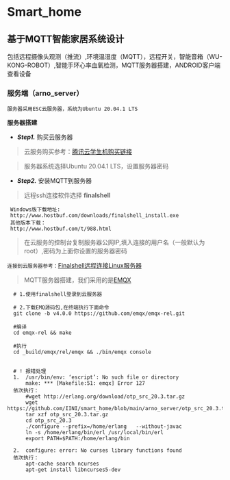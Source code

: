 # Smart_home
## 基于MQTT智能家居系统设计 
包括远程摄像头观测（推流）,环境温湿度（MQTT），远程开关，智能音箱（WU-KONG-ROBOT）,智能手环心率血氧检测，MQTT服务器搭建，ANDROID客户端查看设备
### 服务端（arno_server）
    服务器采用ESC云服务器，系统为Ubuntu 20.04.1 LTS

**服务器搭建**

- ***Step1.*** 购买云服务器

>云服务购买参考：[腾讯云学生机购买链接](https://blog.csdn.net/weixin_46628200/article/details/107292935)

>服务器系统选择Ubuntu 20.04.1 LTS，设置服务器密码

- ***Step2.*** 安装MQTT到服务器

>远程ssh连接软件选择 **finalshell** 

     Windows版下载地址:
     http://www.hostbuf.com/downloads/finalshell_install.exe
     其他版本下载： 
     http://www.hostbuf.com/t/988.html
>在云服务的控制台复制服务器公网IP,填入连接的用户名（一般默认为root）,密码为上面你设置的服务器密码
 
`连接到云服务器参考：`[Finalshell远程连接Linux服务器](https://blog.csdn.net/qq_44163269/article/details/107123402?utm_medium=distribute.pc_relevant.none-task-blog-OPENSEARCH-3.control&depth_1-utm_source=distribute.pc_relevant.none-task-blog-OPENSEARCH-3.control)

>MQTT服务器搭建，我们采用的是[EMQX](https://github.com/emqx/emqx)
      
      # 1.使用finalshell登录到云服务器

      # 2.下载EMQ源码包,在终端执行下面命令
      git clone -b v4.0.0 https://github.com/emqx/emqx-rel.git

      #编译
      cd emqx-rel && make

      #执行
      cd _build/emqx/rel/emqx && ./bin/emqx console 


      # ! 报错处理
      1.  /usr/bin/env: ‘escript’: No such file or directory 
          make: *** [Makefile:51: emqx] Error 127
      依次执行：
          #wget http://erlang.org/download/otp_src_20.3.tar.gz
          wget https://github.com/IINI/smart_home/blob/main/arno_server/otp_src_20.3.tar.gz
          tar xzf otp_src_20.3.tar.gz
          cd otp_src_20.3
          ./configure --prefix=/home/erlang   --without-javac  
          ln -s /home/erlang/bin/erl /usr/local/bin/erl
          export PATH=$PATH:/home/erlang/bin

      2.  configure: error: No curses library functions found
      依次执行：
          apt-cache search ncurses
          apt-get install libncurses5-dev
          

      



